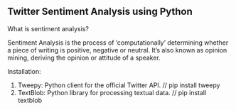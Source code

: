 Twitter Sentiment Analysis using Python
---------------------------------------

What is sentiment analysis?

Sentiment Analysis is the process of ‘computationally’ determining whether a piece of writing is positive, negative or neutral. It’s also known as opinion mining, deriving the opinion or attitude of a speaker.


Installation:

1. Tweepy: Python client for the official Twitter API.
// pip install tweepy
2. TextBlob: Python library for processing textual data.
// pip install textblob
